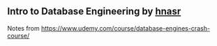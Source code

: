 ## Intro to Database Engineering by [hnasr](https://github.com/hnasr)
Notes from https://www.udemy.com/course/database-engines-crash-course/
